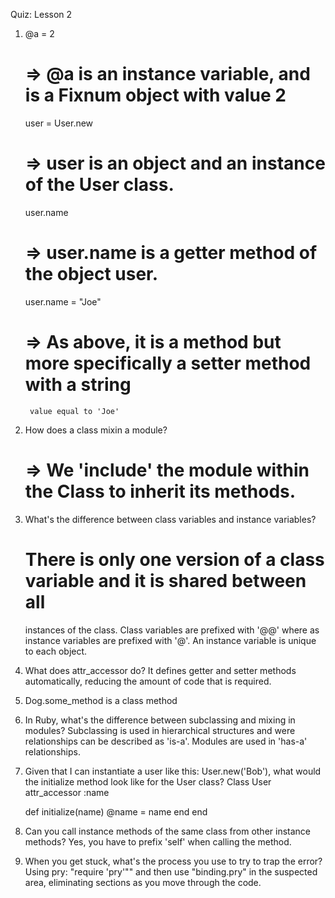 Quiz: Lesson 2

1. 	@a = 2
	# => @a is an instance variable, and is a Fixnum object with value 2
	
	user = User.new 
	# => user is an object and an instance of the User class.

	user.name
	# => user.name is a getter method of the object user.

	user.name = "Joe"
	# => As above, it is a method but more specifically a setter method with a string
		 value equal to 'Joe'

2. How does a class mixin a module?
   # => We 'include' the module within the Class to inherit its methods.

3. What's the difference between class variables and instance variables?
   # There is only one version of a class variable and it is shared between all
   	 instances of the class. Class variables are prefixed with '@@' where as instance variables are prefixed with '@'. An instance variable is unique to each object.

4. What does attr_accessor do? 
   It defines getter and setter methods automatically, reducing the amount of code that is required.

5. Dog.some_method is a class method

6. In Ruby, what's the difference between subclassing and mixing in modules?
   Subclassing is used in hierarchical structures and were relationships can be described as 'is-a'. Modules are used in 'has-a' relationships.

7. Given that I can instantiate a user like this: User.new('Bob'), what would the initialize 	method look like for the User class?
  Class User
    attr_accessor :name

	def initialize(name)
	  @name = name
	end
  end

8. Can you call instance methods of the same class from other instance methods?
   Yes, you have to prefix 'self' when calling the method.

9. When you get stuck, what's the process you use to try to trap the error?
   Using pry: "require 'pry'"" and then use "binding.pry" in the suspected area, eliminating sections as you move through the code.